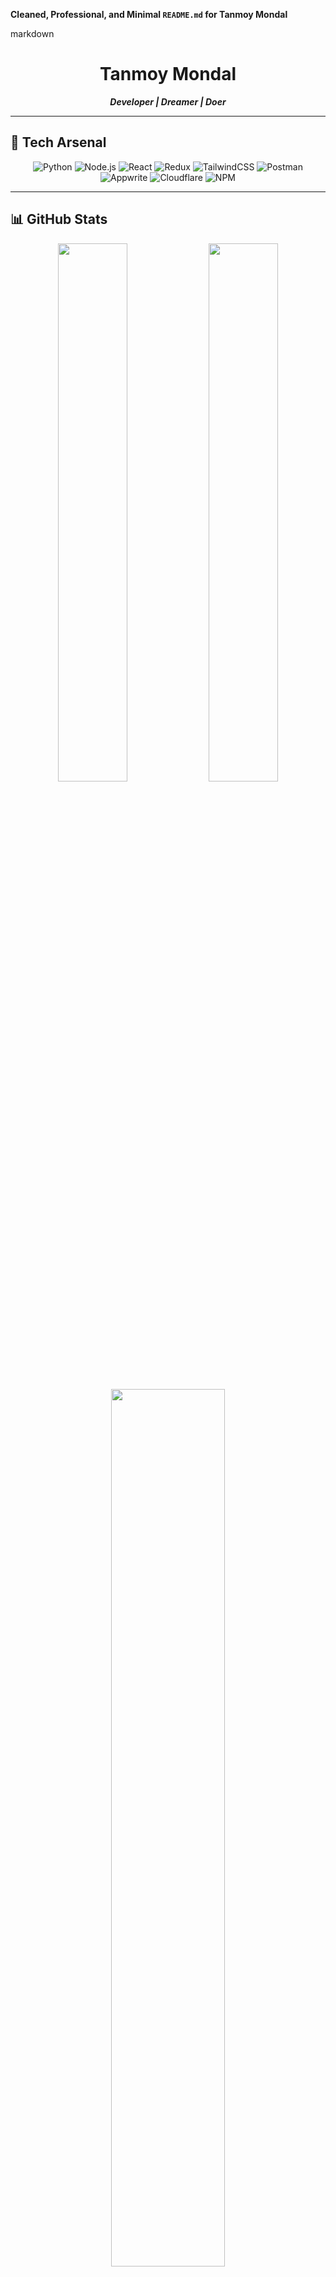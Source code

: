 **Cleaned, Professional, and Minimal `README.md` for Tanmoy Mondal**

markdown
<div align="center">

# Tanmoy Mondal

**_Developer | Dreamer | Doer_**

</div>

---

## 🚀 Tech Arsenal

<div align="center">

![Python](https://img.shields.io/badge/Python-181717?style=for-the-badge&logo=python&logoColor=yellow)
![Node.js](https://img.shields.io/badge/Node.js-181717?style=for-the-badge&logo=node.js&logoColor=green)
![React](https://img.shields.io/badge/React-181717?style=for-the-badge&logo=react&logoColor=61DAFB)
![Redux](https://img.shields.io/badge/Redux-181717?style=for-the-badge&logo=redux&logoColor=purple)
![TailwindCSS](https://img.shields.io/badge/TailwindCSS-181717?style=for-the-badge&logo=tailwindcss&logoColor=38BDF8)
![Postman](https://img.shields.io/badge/Postman-181717?style=for-the-badge&logo=postman&logoColor=orange)
![Appwrite](https://img.shields.io/badge/Appwrite-181717?style=for-the-badge&logo=appwrite&logoColor=pink)
![Cloudflare](https://img.shields.io/badge/Cloudflare-181717?style=for-the-badge&logo=cloudflare&logoColor=orange)
![NPM](https://img.shields.io/badge/NPM-181717?style=for-the-badge&logo=npm&logoColor=red)

</div>

---

## 📊 GitHub Stats

<div align="center">

<img src="https://github-readme-stats.vercel.app/api?username=Tanmoy-Mondal-07&show_icons=true&theme=tokyonight&hide_title=false&hide_border=true" width="47%" />
<img src="https://github-readme-streak-stats.herokuapp.com?user=Tanmoy-Mondal-07&theme=tokyonight&hide_border=true" width="47%" />

</div>

<div align="center">

<img src="https://github-readme-stats.vercel.app/api/top-langs/?username=Tanmoy-Mondal-07&layout=compact&theme=tokyonight&hide_border=true" width="60%" />

</div>

---

## 👩‍💼 About Me

- 🌟 Full Stack Developer in making.
- 🌐 Exploring Cloud technologies (Appwrite + Cloudflare).
- 📉 Currently leveling up JavaScript and React ecosystems.
- 🔗 Always learning, always building.

---

## 💬 Let's Connect

<div align="center">

[![GitHub](https://img.shields.io/badge/GitHub-181717?style=for-the-badge&logo=github&logoColor=white)](https://github.com/Tanmoy-Mondal-07)
[![LinkedIn](https://img.shields.io/badge/LinkedIn-181717?style=for-the-badge&logo=linkedin&logoColor=0A66C2)](https://linkedin.com/in/yourprofile)

</div>

---

<div align="center">

> "Turning ideas into reality, one commit at a time."

</div>

